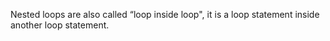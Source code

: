 Nested loops are also called “loop inside loop", it is a loop statement inside another loop statement.

